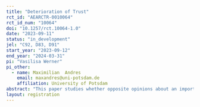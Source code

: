 ```yaml
---
title: "Deterioration of Trust"
rct_id: "AEARCTR-0010064"
rct_id_num: "10064"
doi: "10.1257/rct.10064-1.0"
date: "2023-09-11"
status: "in_development"
jel: "C92, D83, D91"
start_year: "2023-09-12"
end_year: "2024-03-31"
pi: "Vasilisa Werner"
pi_other:
  - name: Maximilian  Andres
    email: maxandres@uni-potsdam.de
    affiliation: University of Potsdam
abstract: "This paper studies whether opposite opinions about an important, yet payoff-irrelevant topic deteriorate trust and offset the well-documented positive effect of communication. In an experimental setting, we exogenously vary the importance of the topic, and the subjects’ ability to communicate. We hypothesize that disagreeing on an important topic can counteract the trust-enhancing effect of communication. Furthermore, we argue that communication gets unfriendlier and trust becomes less likely if subjects have opposite opinions about a topic of higher importance. "
layout: registration
---
```


